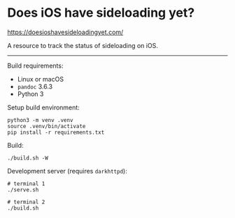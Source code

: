 # Does iOS have sideloading yet?

https://doesioshavesideloadingyet.com/

A resource to track the status of sideloading on iOS.

---

Build requirements:

* Linux or macOS
* `pandoc` 3.6.3
* Python 3

Setup build environment:

```
python3 -m venv .venv
source .venv/bin/activate
pip install -r requirements.txt
```

Build:

```
./build.sh -W
```

Development server (requires `darkhttpd`):

```
# terminal 1
./serve.sh

# terminal 2
./build.sh
```
